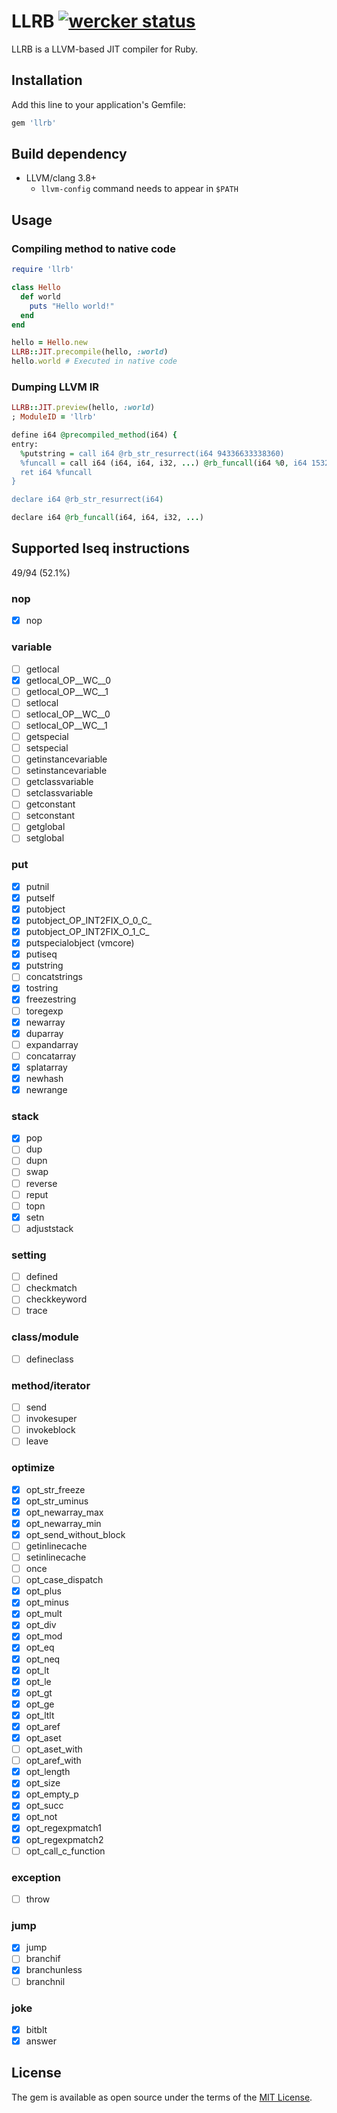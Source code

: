 # LLRB [![wercker status](https://app.wercker.com/status/71d808ff9de7f4f411714d40f9e99127/s/master "wercker status")](https://app.wercker.com/project/byKey/71d808ff9de7f4f411714d40f9e99127)

LLRB is a LLVM-based JIT compiler for Ruby.

## Installation

Add this line to your application's Gemfile:

```ruby
gem 'llrb'
```

## Build dependency

- LLVM/clang 3.8+
  - `llvm-config` command needs to appear in `$PATH`

## Usage
### Compiling method to native code

```rb
require 'llrb'

class Hello
  def world
    puts "Hello world!"
  end
end

hello = Hello.new
LLRB::JIT.precompile(hello, :world)
hello.world # Executed in native code
```

### Dumping LLVM IR

```rb
LLRB::JIT.preview(hello, :world)
; ModuleID = 'llrb'

define i64 @precompiled_method(i64) {
entry:
  %putstring = call i64 @rb_str_resurrect(i64 94336633338360)
  %funcall = call i64 (i64, i64, i32, ...) @rb_funcall(i64 %0, i64 15329, i32 1, i64 %putstring)
  ret i64 %funcall
}

declare i64 @rb_str_resurrect(i64)

declare i64 @rb_funcall(i64, i64, i32, ...)
```

## Supported Iseq instructions

49/94 (52.1%)

### nop
- [x] nop

### variable
- [ ] getlocal
- [x] getlocal\_OP\_\_WC\_\_0
- [ ] getlocal\_OP\_\_WC\_\_1
- [ ] setlocal
- [ ] setlocal\_OP\_\_WC\_\_0
- [ ] setlocal\_OP\_\_WC\_\_1
- [ ] getspecial
- [ ] setspecial
- [ ] getinstancevariable
- [ ] setinstancevariable
- [ ] getclassvariable
- [ ] setclassvariable
- [ ] getconstant
- [ ] setconstant
- [ ] getglobal
- [ ] setglobal

### put
- [x] putnil
- [x] putself
- [x] putobject
- [x] putobject\_OP\_INT2FIX\_O\_0\_C\_
- [x] putobject\_OP\_INT2FIX\_O\_1\_C\_
- [x] putspecialobject (vmcore)
- [x] putiseq
- [x] putstring
- [ ] concatstrings
- [x] tostring
- [x] freezestring
- [ ] toregexp
- [x] newarray
- [x] duparray
- [ ] expandarray
- [ ] concatarray
- [x] splatarray
- [x] newhash
- [x] newrange

### stack
- [x] pop
- [ ] dup
- [ ] dupn
- [ ] swap
- [ ] reverse
- [ ] reput
- [ ] topn
- [x] setn
- [ ] adjuststack

### setting
- [ ] defined
- [ ] checkmatch
- [ ] checkkeyword
- [ ] trace

### class/module
- [ ] defineclass

### method/iterator
- [ ] send
- [ ] invokesuper
- [ ] invokeblock
- [ ] leave

### optimize
- [x] opt\_str\_freeze
- [x] opt\_str\_uminus
- [x] opt\_newarray\_max
- [x] opt\_newarray\_min
- [x] opt\_send\_without\_block
- [ ] getinlinecache
- [ ] setinlinecache
- [ ] once
- [ ] opt\_case\_dispatch
- [x] opt\_plus
- [x] opt\_minus
- [x] opt\_mult
- [x] opt\_div
- [x] opt\_mod
- [x] opt\_eq
- [x] opt\_neq
- [x] opt\_lt
- [x] opt\_le
- [x] opt\_gt
- [x] opt\_ge
- [x] opt\_ltlt
- [x] opt\_aref
- [x] opt\_aset
- [ ] opt\_aset\_with
- [ ] opt\_aref\_with
- [x] opt\_length
- [x] opt\_size
- [x] opt\_empty\_p
- [x] opt\_succ
- [x] opt\_not
- [x] opt\_regexpmatch1
- [x] opt\_regexpmatch2
- [ ] opt\_call\_c\_function

### exception
- [ ] throw

### jump
- [x] jump
- [ ] branchif
- [x] branchunless
- [ ] branchnil

### joke
- [x] bitblt
- [x] answer

## License

The gem is available as open source under the terms of the [MIT License](http://opensource.org/licenses/MIT).
